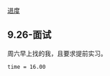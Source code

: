 [进度](https://whales.jobs.feishu.cn/referral/campus/position/application?token=MzsxNjkzMzAxMjUzMDE3OzcyNTEzOTUwNDI3NjQzOTA0MDQ7MA)

## 9.26-面试

周六早上找的我，且要求提前实习。

```time = 16.00```
